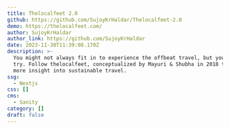 ```yaml
---
title: Thelocalfeet 2.0
github: https://github.com/SujoyKrHaldar/Thelocalfeet-2.0
demo: https://thelocalfeet.com/
author: SujoyKrHaldar
author_link: https://github.com/SujoyKrHaldar
date: 2023-11-30T11:39:08.170Z
description: >-
  You might not always fit in to experience the offbeat travel, but you must
  try. Follow thelocalfeet, conceptualized by Mayuri & Shubha in 2018 to get
  more insight into sustainable travel.
ssg:
  - Nextjs
css: []
cms:
  - Sanity
category: []
draft: false
---
```

